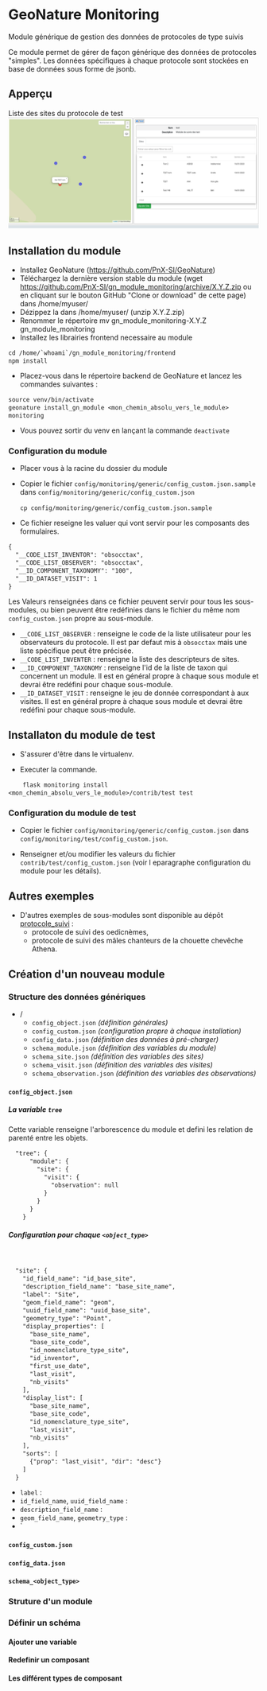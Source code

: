 
# GeoNature Monitoring


Module générique de gestion des données de protocoles de type suivis

Ce module permet de gérer de façon générique des données de protocoles "simples". Les données spécifiques à chaque protocole sont stockées en base de données sous forme de jsonb.

## Apperçu

Liste des sites du protocole de test
![Liste des sites du protocole de test](/docs/images/suivis_list_sites.png)

## Installation du module


  * Installez GeoNature (https://github.com/PnX-SI/GeoNature)
  * Téléchargez la dernière version stable du module (wget https://github.com/PnX-SI/gn_module_monitoring/archive/X.Y.Z.zip ou en cliquant sur le bouton GitHub "Clone or download" de cette page) dans /home/myuser/
  * Dézippez la dans /home/myuser/ (unzip X.Y.Z.zip)
  * Renommer le répertoire mv gn_module_monitoring-X.Y.Z gn_module_monitoring
  * Installez les librairies frontend necessaire au module

```
cd /home/`whoami`/gn_module_monitoring/frontend
npm install
```

* Placez-vous dans le répertoire backend de GeoNature et lancez les commandes suivantes :

```
source venv/bin/activate 
geonature install_gn_module <mon_chemin_absolu_vers_le_module> monitoring
```

* Vous pouvez sortir du venv en lançant la commande `deactivate`

### Configuration du module

  * Placer vous à la racine du dossier du module

  * Copier le fichier `config/monitoring/generic/config_custom.json.sample` dans `config/monitoring/generic/config_custom.json`
    
    ```cp config/monitoring/generic/config_custom.json.sample```
    
  * Ce fichier reseigne les valuer qui vont servir pour les composants des formulaires. 
```
{
  "__CODE_LIST_INVENTOR": "obsocctax",
  "__CODE_LIST_OBSERVER": "obsocctax",
  "__ID_COMPONENT_TAXONOMY": "100",
  "__ID_DATASET_VISIT": 1
}   
```
Les Valeurs renseignées dans ce fichier peuvent servir pour tous les sous-modules, ou bien peuvent être redéfinies dans le fichier du même nom `config_custom.json` propre au sous-module.

  * `__CODE_LIST_OBSERVER` : renseigne le code de la liste utilisateur pour les observateurs du protocole.
  Il est par defaut mis à `obsocctax` mais une liste spécifique peut être précisée.
  * `__CODE_LIST_INVENTER` : renseigne la liste des descripteurs de sites.
  * `__ID_COMPONENT_TAXONOMY` : renseigne l'id de la liste de taxon qui concernent un module. Il est en général propre à chaque sous module et devrai être redéfini pour chaque sous-module.
  * `__ID_DATASET_VISIT` : renseigne le jeu de donnée correspondant à aux visites. Il est en général propre à chaque sous module et devrai être redéfini pour chaque sous-module.

## Installaton du module de test

  * S'assurer d'être dans le virtualenv.

  * Executer la commande.

```
    flask monitoring install <mon_chemin_absolu_vers_le_module>/contrib/test test
```

### Configuration du module de test

  * Copier le fichier `config/monitoring/generic/config_custom.json` dans `config/monitoring/test/config_custom.json`.
  
  * Renseigner et/ou modifier les valeurs du fichier `contrib/test/config_custom.json` (voir l eparagraphe configuration du module pour les détails).

## Autres exemples

  * D'autres exemples de sous-modules sont disponible au dépôt [protocole_suivi](https://github.com/PnCevennes/protocoles_suivi) :
    * protocole de suivi des oedicnèmes,
    * protocole de suivi des mâles chanteurs de la chouette chevêche Athena.

## Création d'un nouveau module

### Structure des données génériques
  - /
    - `config_object.json` *(définition générales)*
    - `config_custom.json` *(configuration propre à chaque installation)*
    - `config_data.json` *(définition des données à pré-charger)*
    - `schema_module.json` *(définition des variables du module)*
    - `schema_site.json` *(définition des variables des sites)*
    - `schema_visit.json` *(définition des variables des visites)*
    - `schema_observation.json` *(définition des variables des observations)*

#### `config_object.json`

##### La variable `tree`
Cette  variable renseigne l'arborescence du module et defini les relation de parenté entre les objets.

```
  "tree": {
      "module": {
        "site": {
          "visit": {
            "observation": null
          }
        }
      }
    }
```
##### Configuration pour chaque `<object_type>`
```


  "site": {
    "id_field_name": "id_base_site",
    "description_field_name": "base_site_name",
    "label": "Site",
    "geom_field_name": "geom",
    "uuid_field_name": "uuid_base_site",
    "geometry_type": "Point",
    "display_properties": [
      "base_site_name",
      "base_site_code",
      "id_nomenclature_type_site",
      "id_inventor",
      "first_use_date",
      "last_visit",
      "nb_visits"
    ],
    "display_list": [
      "base_site_name",
      "base_site_code",
      "id_nomenclature_type_site",
      "last_visit",
      "nb_visits"
    ],
    "sorts": [
      {"prop": "last_visit", "dir": "desc"}
    ]
  }
```
  * `label` :
  * `id_field_name`, `uuid_field_name` :
  * `description_field_name` : 
  * `geom_field_name`, `geometry_type` :
  * `

#### `config_custom.json`

#### `config_data.json`

#### `schema_<object_type>`


### Struture d'un module


### Définir un schéma

#### Ajouter une variable

#### Redefinir un composant

#### Les différent types de composant
